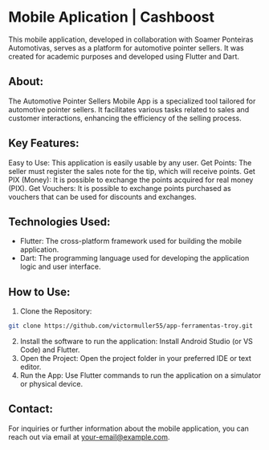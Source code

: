 # Mobile Aplication | Cashboost

This mobile application, developed in collaboration with Soamer Ponteiras Automotivas, serves as a platform for automotive pointer sellers. It was created for academic purposes and developed using Flutter and Dart.

## About:
The Automotive Pointer Sellers Mobile App is a specialized tool tailored for automotive pointer sellers. It facilitates various tasks related to sales and customer interactions, enhancing the efficiency of the selling process.

## Key Features:

Easy to Use: This application is easily usable by any user.
Get Points: The seller must register the sales note for the tip, which will receive points.
Get PIX (Money): It is possible to exchange the points acquired for real money (PIX).
Get Vouchers: It is possible to exchange points purchased as vouchers that can be used for discounts and exchanges.

## Technologies Used:

- Flutter: The cross-platform framework used for building the mobile application.
- Dart: The programming language used for developing the application logic and user interface.
  
## How to Use:
1. Clone the Repository:

```bash
git clone https://github.com/victormuller55/app-ferramentas-troy.git
```
2. Install the software to run the application: Install Android Studio (or VS Code) and Flutter.
3. Open the Project: Open the project folder in your preferred IDE or text editor.
4. Run the App: Use Flutter commands to run the application on a simulator or physical device.

## Contact:
For inquiries or further information about the mobile application, you can reach out via email at your-email@example.com.
